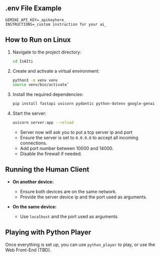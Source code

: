 ## .env File Example

```
GEMINI_API_KEY=_apikeyhere_
INSTRUCTIONS=_custom instruction for your ai_
```

## How to Run on Linux

1. Navigate to the project directory:
    ```sh
    cd IsAIti
    ```

2. Create and activate a virtual environment:
    ```sh
    python3 -m venv venv
    source venv/bin/activateˆ
    ```

3. Install the required dependencies:
    ```sh
    pip install fastapi uvicorn pydantic python-dotenv google-genai
    ```

4. Start the server:
    ```sh
    uvicorn server:app --reload
    ```
    - Server now will ask you to put a tcp server ip and port
    - Ensure the server is set to `0.0.0.0` to accept all incoming connections.
    - Add port number between 10000 and 14000.
    - Disable the firewall if needed.

## Running the Human Client

- **On another device:**
    - Ensure both devices are on the same network.
    - Provide the server device ip and the port used as arguments.

- **On the same device:**
    - Use `localhost` and the port used as arguments.

## Playing with Python Player

Once everything is set up, you can use `python_player` to play, or use the Web Front-End (TBD).
